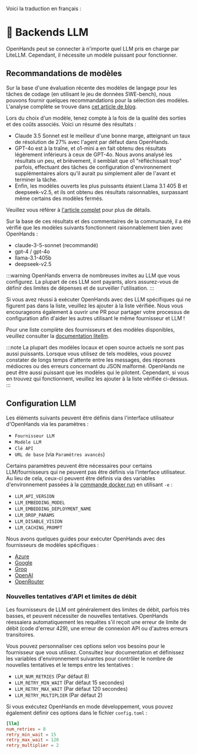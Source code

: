 Voici la traduction en français :

# 🤖 Backends LLM

OpenHands peut se connecter à n'importe quel LLM pris en charge par LiteLLM. Cependant, il nécessite un modèle puissant pour fonctionner.

## Recommandations de modèles

Sur la base d'une évaluation récente des modèles de langage pour les tâches de codage (en utilisant le jeu de données SWE-bench), nous pouvons fournir quelques recommandations pour la sélection des modèles. L'analyse complète se trouve dans [cet article de blog](https://www.all-hands.dev/blog/evaluation-of-llms-as-coding-agents-on-swe-bench-at-30x-speed).

Lors du choix d'un modèle, tenez compte à la fois de la qualité des sorties et des coûts associés. Voici un résumé des résultats :

- Claude 3.5 Sonnet est le meilleur d'une bonne marge, atteignant un taux de résolution de 27% avec l'agent par défaut dans OpenHands.
- GPT-4o est à la traîne, et o1-mini a en fait obtenu des résultats légèrement inférieurs à ceux de GPT-4o. Nous avons analysé les résultats un peu, et brièvement, il semblait que o1 "réfléchissait trop" parfois, effectuant des tâches de configuration d'environnement supplémentaires alors qu'il aurait pu simplement aller de l'avant et terminer la tâche.
- Enfin, les modèles ouverts les plus puissants étaient Llama 3.1 405 B et deepseek-v2.5, et ils ont obtenu des résultats raisonnables, surpassant même certains des modèles fermés.

Veuillez vous référer à [l'article complet](https://www.all-hands.dev/blog/evaluation-of-llms-as-coding-agents-on-swe-bench-at-30x-speed) pour plus de détails.

Sur la base de ces résultats et des commentaires de la communauté, il a été vérifié que les modèles suivants fonctionnent raisonnablement bien avec OpenHands :

- claude-3-5-sonnet (recommandé)
- gpt-4 / gpt-4o
- llama-3.1-405b
- deepseek-v2.5

:::warning
OpenHands enverra de nombreuses invites au LLM que vous configurez. La plupart de ces LLM sont payants, alors assurez-vous de définir des limites de dépenses et de surveiller l'utilisation.
:::

Si vous avez réussi à exécuter OpenHands avec des LLM spécifiques qui ne figurent pas dans la liste, veuillez les ajouter à la liste vérifiée. Nous vous encourageons également à ouvrir une PR pour partager votre processus de configuration afin d'aider les autres utilisant le même fournisseur et LLM !

Pour une liste complète des fournisseurs et des modèles disponibles, veuillez consulter la [documentation litellm](https://docs.litellm.ai/docs/providers).

:::note
La plupart des modèles locaux et open source actuels ne sont pas aussi puissants. Lorsque vous utilisez de tels modèles, vous pouvez constater de longs temps d'attente entre les messages, des réponses médiocres ou des erreurs concernant du JSON malformé. OpenHands ne peut être aussi puissant que les modèles qui le pilotent. Cependant, si vous en trouvez qui fonctionnent, veuillez les ajouter à la liste vérifiée ci-dessus.
:::

## Configuration LLM

Les éléments suivants peuvent être définis dans l'interface utilisateur d'OpenHands via les paramètres :

- `Fournisseur LLM`
- `Modèle LLM`
- `Clé API`
- `URL de base` (via `Paramètres avancés`)

Certains paramètres peuvent être nécessaires pour certains LLM/fournisseurs qui ne peuvent pas être définis via l'interface utilisateur. Au lieu de cela, ceux-ci peuvent être définis via des variables d'environnement passées à la [commande docker run](/modules/usage/installation#start-the-app) en utilisant `-e` :

- `LLM_API_VERSION`
- `LLM_EMBEDDING_MODEL`
- `LLM_EMBEDDING_DEPLOYMENT_NAME`
- `LLM_DROP_PARAMS`
- `LLM_DISABLE_VISION`
- `LLM_CACHING_PROMPT`

Nous avons quelques guides pour exécuter OpenHands avec des fournisseurs de modèles spécifiques :

- [Azure](llms/azure-llms)
- [Google](llms/google-llms)
- [Groq](llms/groq)
- [OpenAI](llms/openai-llms)
- [OpenRouter](llms/openrouter)

### Nouvelles tentatives d'API et limites de débit

Les fournisseurs de LLM ont généralement des limites de débit, parfois très basses, et peuvent nécessiter de nouvelles tentatives. OpenHands réessaiera automatiquement les requêtes s'il reçoit une erreur de limite de débit (code d'erreur 429), une erreur de connexion API ou d'autres erreurs transitoires.

Vous pouvez personnaliser ces options selon vos besoins pour le fournisseur que vous utilisez. Consultez leur documentation et définissez les variables d'environnement suivantes pour contrôler le nombre de nouvelles tentatives et le temps entre les tentatives :

- `LLM_NUM_RETRIES` (Par défaut 8)
- `LLM_RETRY_MIN_WAIT` (Par défaut 15 secondes)
- `LLM_RETRY_MAX_WAIT` (Par défaut 120 secondes)
- `LLM_RETRY_MULTIPLIER` (Par défaut 2)

Si vous exécutez OpenHands en mode développement, vous pouvez également définir ces options dans le fichier `config.toml` :

```toml
[llm]
num_retries = 8
retry_min_wait = 15
retry_max_wait = 120
retry_multiplier = 2
```
